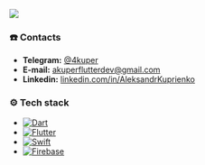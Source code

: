 [![](https://media-exp1.licdn.com/dms/image/C4D16AQEx01Ac84RJkQ/profile-displaybackgroundimage-shrink_350_1400/0/1596628693500?e=1651104000&v=beta&t=QXHj5d0PbluFoTkkrXdv92zLvXaW08OzqfFMsJiX6uk)](Flutter.dev)  

### ☎️ Contacts    
+ **Telegram:** [@4kuper](https://t.me/4kuper)   
+ **E-mail:** [akuperflutterdev@gmail.com](mailto:akuperflutterdev@gmail.com)  
+ **Linkedin:** [linkedin.com/in/AleksandrKuprienko](https://www.linkedin.com/in/aleksandr-kuprienko-a34151153/)  


### ⚙️ Tech stack  
+ [![Dart](https://img.shields.io/badge/-Dart-05122A?style=flat&logo=dart&logoColor=blue)](https://dart.dev/)  
+ [![Flutter](https://img.shields.io/badge/-Flutter-05122A?style=flat&logo=flutter&logoColor=blue)](http://flutter.dev/)  
+ [![Swift](https://img.shields.io/badge/-Swift-05122A?style=flat&logo=swift&logoColor=red)](https://docs.swift.org/swift-book/)
+ [![Firebase](https://img.shields.io/badge/-Firebase-05122A?style=flat&logo=firebase&logoColor=orange)](https://firebase.flutter.dev/)  

<!--
**AleksandrKuprienko/AleksandrKuprienko** is a ✨ _special_ ✨ repository because its `README.md` (this file) appears on your GitHub profile.


